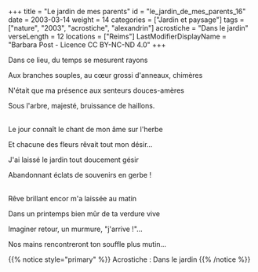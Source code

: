 +++
title = "Le jardin de mes parents"
id = "le_jardin_de_mes_parents_16"
date = 2003-03-14
weight = 14
categories = ["Jardin et paysage"]
tags = ["nature", "2003", "acrostiche", "alexandrin"]
acrostiche = "Dans le jardin"
verseLength = 12
locations = ["Reims"]
LastModifierDisplayName = "Barbara Post - Licence CC BY-NC-ND 4.0"
+++

Dans ce lieu, du temps se mesurent rayons

Aux branches souples, au cœur grossi d'anneaux, chimères

N'était que ma présence aux senteurs douces-amères

Sous l'arbre, majesté, bruissance de haillons.

 \
Le jour connaît le chant de mon âme sur l'herbe

Et chacune des fleurs rêvait tout mon désir...

J'ai laissé le jardin tout doucement gésir

Abandonnant éclats de souvenirs en gerbe !

 \
Rêve brillant encor m'a laissée au matin

Dans un printemps bien mûr de ta verdure vive

Imaginer retour, un murmure, "j'arrive !"...

Nos mains rencontreront ton souffle plus mutin...

{{% notice style="primary" %}}
Acrostiche : Dans le jardin
{{% /notice %}}
